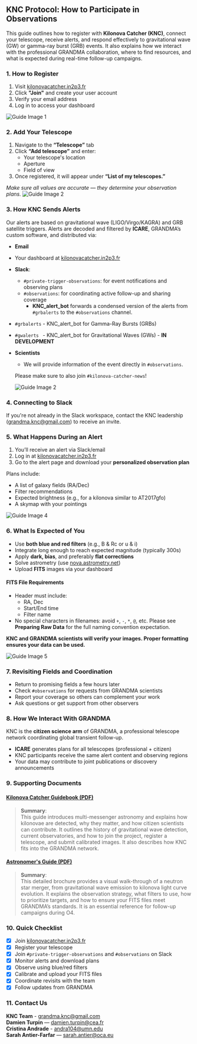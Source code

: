 ## KNC Protocol: How to Participate in Observations

This guide outlines how to register with **Kilonova Catcher (KNC)**, connect your telescope, receive alerts, and respond effectively to gravitational wave (GW) or gamma-ray burst (GRB) events. It also explains how we interact with the professional GRANDMA collaboration, where to find resources, and what is expected during real-time follow-up campaigns.

### 1. How to Register

1. Visit [kilonovacatcher.in2p3.fr](https://kilonovacatcher.in2p3.fr)
2. Click **"Join"** and create your user account
3. Verify your email address
4. Log in to access your dashboard

![Guide Image 1](media/guide_pg1.png)

### 2. Add Your Telescope

1. Navigate to the **“Telescope”** tab
2. Click **“Add telescope”** and enter:
   - Your telescope's location
   - Aperture
   - Field of view
3. Once registered, it will appear under **“List of my telescopes.”**

*Make sure all values are accurate — they determine your observation plans.*
![Guide Image 2](media/guide_pg2.png)

### 3. How KNC Sends Alerts

Our alerts are based on gravitational wave (LIGO/Virgo/KAGRA) and GRB satellite triggers. Alerts are decoded and filtered by **ICARE**, GRANDMA’s custom software, and distributed via:

- **Email**
- Your dashboard at [kilonovacatcher.in2p3.fr](https://kilonovacatcher.in2p3.fr)
- **Slack**:
  - `#private-trigger-observations`: for event notifications and observing plans
  - `#observations`: for coordinating active follow-up and sharing coverage
    - **KNC_alert_bot** forwards a condensed version of the alerts from `#grbalerts` to the `#observations` channel.
- `#grbalerts` - KNC_alert_bot for Gamma-Ray Bursts (GRBs)
- `#gwalerts ` - KNC_alert_bot for Gravitational Waves (GWs) - **IN DEVELOPMENT**
- **Scientists**
  - We will provide information of the event directly in `#observations`.

  Please make sure to also join `#kilonova-catcher-news`!
 
  ![Guide Image 2](media/guide_pg3.png)
  
### 4. Connecting to Slack

If you're not already in the Slack workspace, contact the KNC leadership (grandma.knc@gmail.com) to receive an invite.

### 5. What Happens During an Alert

1. You’ll receive an alert via Slack/email
2. Log in at [kilonovacatcher.in2p3.fr](https://kilonovacatcher.in2p3.fr)
3. Go to the alert page and download your **personalized observation plan**

Plans include:
- A list of galaxy fields (RA/Dec)
- Filter recommendations
- Expected brightness (e.g., for a kilonova similar to AT2017gfo)
- A skymap with your pointings

![Guide Image 4](media/guide_pg4.png)

### 6. What Is Expected of You

- Use **both blue and red filters** (e.g., B & Rc or u & i)
- Integrate long enough to reach expected magnitude (typically 300s)
- Apply **dark, bias**, and preferably **flat corrections**
- Solve astrometry (use [nova.astrometry.net](https://nova.astrometry.net/upload))
- Upload **FITS** images via your dashboard

#### FITS File Requirements
- Header must include:
  - RA, Dec
  - Start/End time
  - Filter name
- No special characters in filenames: avoid `+`, `-`, `*`, `@`, etc. Please see **Preparing Raw Data** for the full naming convention expectation. 

**KNC and GRANDMA scientists will verify your images. Proper formatting ensures your data can be used.**

![Guide Image 5](media/guide_pg5.png)

### 7. Revisiting Fields and Coordination

- Return to promising fields a few hours later
- Check `#observations` for requests from GRANDMA scientists
- Report your coverage so others can complement your work
- Ask questions or get support from other observers

### 8. How We Interact With GRANDMA

KNC is the **citizen science arm** of GRANDMA, a professional telescope network coordinating global transient follow-up.

- **ICARE** generates plans for all telescopes (professional + citizen)
- KNC participants receive the same alert content and observing regions
- Your data may contribute to joint publications or discovery announcements

### 9. Supporting Documents

#### [Kilonova Catcher Guidebook (PDF)](https://grandma.ijclab.in2p3.fr/files/2023/02/guidekilonovacatcher_en-1.pdf)

> **Summary**:  
> This guide introduces multi-messenger astronomy and explains how kilonovae are detected, why they matter, and how citizen scientists can contribute. It outlines the history of gravitational wave detection, current observatories, and how to join the project, register a telescope, and submit calibrated images. It also describes how KNC fits into the GRANDMA network.

#### [Astronomer's Guide (PDF)](https://drive.google.com/file/d/1Lc3CY6USfAp13_YMuFCHiQBHUsdVV1Nu/view)

> **Summary**:  
> This detailed brochure provides a visual walk-through of a neutron star merger, from gravitational wave emission to kilonova light curve evolution. It explains the observation strategy, what filters to use, how to prioritize targets, and how to ensure your FITS files meet GRANDMA’s standards. It is an essential reference for follow-up campaigns during O4.

### 10. Quick Checklist 

- [x] Join [kilonovacatcher.in2p3.fr](https://kilonovacatcher.in2p3.fr)  
- [x] Register your telescope  
- [x] Join `#private-trigger-observations` and `#observations` on Slack  
- [x] Monitor alerts and download plans  
- [x] Observe using blue/red filters  
- [x] Calibrate and upload your FITS files  
- [x] Coordinate revisits with the team  
- [x] Follow updates from GRANDMA

### 11. Contact Us

**KNC Team** - [grandma.knc@gmail.com](mailto:grandma.knc@gmail.com)  
**Damien Turpin** — [damien.turpin@cea.fr](mailto:damien.turpin@cea.fr)  
**Cristina Andrade** - [andra104@umn.edu](mailto:andra104@umn.edu)  
**Sarah Antier-Farfar** — [sarah.antier@oca.eu](mailto:sarah.antier@oca.eu)  





